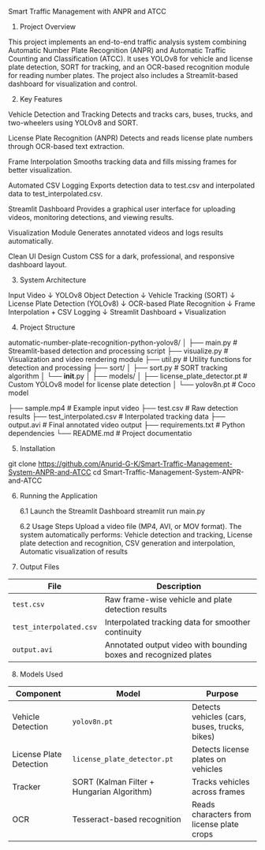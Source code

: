 Smart Traffic Management with ANPR and ATCC

1. Project Overview

This project implements an end-to-end traffic analysis system combining Automatic Number Plate Recognition (ANPR) and Automatic Traffic Counting and Classification (ATCC).
It uses YOLOv8 for vehicle and license plate detection, SORT for tracking, and an OCR-based recognition module for reading number plates.
The project also includes a Streamlit-based dashboard for visualization and control.


2. Key Features

Vehicle Detection and Tracking
Detects and tracks cars, buses, trucks, and two-wheelers using YOLOv8 and SORT.

License Plate Recognition (ANPR)
Detects and reads license plate numbers through OCR-based text extraction.

Frame Interpolation
Smooths tracking data and fills missing frames for better visualization.

Automated CSV Logging
Exports detection data to test.csv and interpolated data to test_interpolated.csv.

Streamlit Dashboard
Provides a graphical user interface for uploading videos, monitoring detections, and viewing results.

Visualization Module
Generates annotated videos and logs results automatically.

Clean UI Design
Custom CSS for a dark, professional, and responsive dashboard layout.



3. System Architecture

Input Video
     ↓
 YOLOv8 Object Detection
     ↓
 Vehicle Tracking (SORT)
     ↓
 License Plate Detection (YOLOv8)
     ↓
 OCR-based Plate Recognition
     ↓
 Frame Interpolation + CSV Logging
     ↓
 Streamlit Dashboard + Visualization



4. Project Structure

automatic-number-plate-recognition-python-yolov8/
│
├── main.py                        # Streamlit-based detection and processing script
├── visualize.py                   # Visualization and video rendering module
├── util.py                        # Utility functions for detection and processing
├── sort/
│   ├── sort.py                    # SORT tracking algorithm
│   └── __init__.py
│
├── models/
│   ├── license_plate_detector.pt  # Custom YOLOv8 model for license plate detection
│   └── yolov8n.pt                 # Coco model

├── sample.mp4                     # Example input video
├── test.csv                       # Raw detection results
├── test_interpolated.csv          # Interpolated tracking data
├── output.avi                     # Final annotated video output
├── requirements.txt               # Python dependencies
└── README.md                      # Project documentatio


5. Installation

git clone https://github.com/Anurid-G-K/Smart-Traffic-Management-System-ANPR-and-ATCC
cd Smart-Traffic-Management-System-ANPR-and-ATCC


6. Running the Application

   6.1 Launch the Streamlit Dashboard
   streamlit run main.py

   6.2 Usage Steps
   Upload a video file (MP4, AVI, or MOV format).
   The system automatically performs: Vehicle detection and tracking, License plate detection and recognition, CSV generation and interpolation, Automatic visualization of results


7. Output Files

| File                    | Description                                                      |
| ----------------------- | ---------------------------------------------------------------- |
| `test.csv`              | Raw frame-wise vehicle and plate detection results               |
| `test_interpolated.csv` | Interpolated tracking data for smoother continuity               |
| `output.avi`            | Annotated output video with bounding boxes and recognized plates |



8. Models Used

| Component               | Model                                      | Purpose                                       |
| ----------------------- | ------------------------------------------ | --------------------------------------------- |
| Vehicle Detection       | `yolov8n.pt`                               | Detects vehicles (cars, buses, trucks, bikes) |
| License Plate Detection | `license_plate_detector.pt`                | Detects license plates on vehicles            |
| Tracker                 | SORT (Kalman Filter + Hungarian Algorithm) | Tracks vehicles across frames                 |
| OCR                     | Tesseract-based recognition                | Reads characters from license plate crops     |

